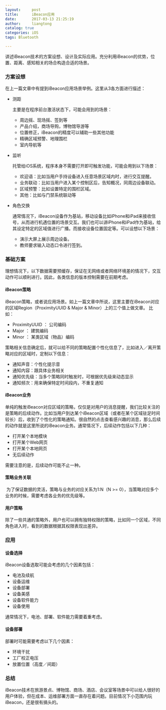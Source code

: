 ```yaml
---
layout:     post
title:      iBeacon应用
date:       2017-03-13 21:25:19
author:     liangtong
catalog: true
categories: iOS
tags: Bluetooth

---
```



​	讲述iBeacon技术的方案设想、设计及实际应用。充分利用iBeacon的优势，位置、距离、感知相关的场合构造合适的场景。



### 方案设想   
在上一篇文章中有提到iBeacon应用场景举例。这里从3各方面进行描述：   
* 测距

    主要是在程序前台激活状态下，可能会用到的场景：

	* 周边摇、现场摇、签到等
	* 产品介绍，商场导购，博物馆导游等 
	* 位置修正，iBeacon的精度可以辅助一些其他功能
	* 精确区域预警、地理围栏
	* 室内导航等

* 监听

    托管给iOS系统，程序本身不需要打开即可触发功能，可能会用到以下场景：   
	* 欢迎语：比如当用户手持设备进入任意场景区域内时，进行交互提醒。
	* 业务联动：比如当用户进入某个控制区后，告知概况，同周边设备联动。
	* 区域预警：比如设置特定的围栏区域。
	* 其他：比如与门禁系统联动等

* 角色交换

    通常情况下，iBeacon设备作为基站，移动设备比如iPhone和iPad来接收信号，从而进行机遇位置的场景交互。我们也可以讲iPhone和iPad作为基站，给其设定特定的区域值进行广播。而接收设备位置固定等。可以设想以下场景：

	* 演示大屏上展示周边设备。
	* 教师要求输入动态口令进行签到。

### 基础方案

​	理想情况下，以下数据需要预缓存，保证在无网络或者网络环境差的情况下，交互动作可以顺利进行。因此，各类信息的版本控制需要在前期考虑。

#### iBeacon策略
​	iBeacon策略，或者说应用场景。如上一篇文章中所说，这里主要在iBeacon对应的区域Region（ProximityUUID & Major & Minor）上的三个值上做文章。 比如：  
* ProximityUUID ： 公司编码
* Major ： 建筑编码
* Minor ： 某类区域（物品）编码

策略相关信息确定后，就可以给不同的策略配置个性化信息了，比如进入／离开策略对应的区域时，定制以下信息：   
* 通知声音：个性化提示音
* 通知内容：跟具体业务相关
* 通知优先级：当多个策略同时触发时，可根据优先级来动态显示
* 通知频次：用来确保特定时间段内，不重复通知

#### iBeacon业务
​	单纯的触发iBeacon对应区域的策略，仅仅是对用户的消息提醒，我们比较关注的是策略的后续动作。比如当用户到达某个iBeacon区域（或者在某个区域驻足时间较长）后，收到了个性化的策略通知。很自然的点击查看感兴趣的消息，那么后续的动作就是这里所说的iBeacon业务。通常情况下，后续动作包括以下几种：   
* 打开某个本地模块
* 打开某个Web网页
* 打开某个本地网页
* 无后续动作

需要注意的是，后续动作可能不止一种。

#### 策略业务关联

​	为了保证数据的灵活，策略与业务的对应关系为1:N（N >= 0），当策略对应多个业务的时候，需要考虑各业务的优先级等。

#### 用户策略

​	除了一些共通的策略外，用户也可以拥有独特权限的策略，比如同一个区域，不同角色进入时，看到的数据根据其权限表现出差异。

### 应用

#### 设备选择
iBeacon设备选取可能会考虑的几个因素包括：   
* 电池及续航
* 设备运维
* 设备部署
* 设备美感
* 设备软件能力
* 设备使用

通常情况下，电池、部署、软件能力需要着重考虑。

#### 设备部署

部署时可能需要考虑以下几个因素：   
* 环境干扰
* 工厂校正电压
* 放置位置（高度／间距）

### 总结
​	iBeacon技术在旅游景点、博物馆、商场、酒店、会议室等场景中可以给人很好的用户体验，但在成本、运维部署方面一直存在着问题。目前情况下小范围内玩iBeacon，还是很有搞头的。
